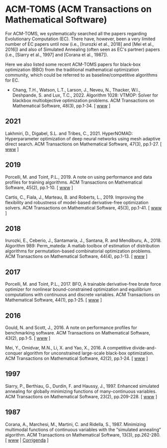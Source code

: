 # ACM-TOMS (ACM Transactions on Mathematical Software)

For ACM-TOMS, we systematically searched all the papers regarding Evolutionary Computation (EC). There have, however, been a very limited number of EC papers until now (i.e., [Irurozki et al., 2018] and [Mei et al., 2016]) and also of Simulated Annealing (often seen as EC's partner) papers (i.e., [Siarry et al., 1997] and [Corana et al., 1987]).

Here we also listed some recent ACM-TOMS papers for black-box optimization (BBO) from the traditional mathematical optimization community, which could be referred to as baseline/competitive algorithms for EC. 

* Chang, T.H., Watson, L.T., Larson, J., Neveu, N., Thacker, W.I., Deshpande, S. and Lux, T.C., 2022. Algorithm 1028: VTMOP: Solver for blackbox multiobjective optimization problems. ACM Transactions on Mathematical Software, 48(3), pp.1-34. [ [www](https://dl.acm.org/doi/abs/10.1145/3529258) ]

## 2021

Lakhmiri, D., Digabel, S.L. and Tribes, C., 2021. HyperNOMAD: Hyperparameter optimization of deep neural networks using mesh adaptive direct search. ACM Transactions on Mathematical Software, 47(3), pp.1-27. [ [www](https://dl.acm.org/doi/abs/10.1145/3450975) ]

## 2019

Porcelli, M. and Toint, P.L., 2019. A note on using performance and data profiles for training algorithms. ACM Transactions on Mathematical Software, 45(2), pp.1-10. [ [www](https://dl.acm.org/doi/10.1145/3310362) ]

Cartis, C., Fiala, J., Marteau, B. and Roberts, L., 2019. Improving the flexibility and robustness of model-based derivative-free optimization solvers. ACM Transactions on Mathematical Software, 45(3), pp.1-41. [ [www](https://dl.acm.org/doi/abs/10.1145/3338517) ]

## 2018

Irurozki, E., Ceberio, J., Santamaria, J., Santana, R. and Mendiburu, A., 2018. Algorithm 989: Perm_mateda: A matlab toolbox of estimation of distribution algorithms for permutation-based combinatorial optimization problems. ACM Transactions on Mathematical Software, 44(4), pp.1-13. [ [www](https://dl.acm.org/doi/10.1145/3206429) ]

## 2017

Porcelli, M. and Toint, P.L., 2017. BFO, A trainable derivative-free brute force optimizer for nonlinear bound-constrained optimization and equilibrium computations with continuous and discrete variables. ACM Transactions on Mathematical Software, 44(1), pp.1-25. [ [www](https://dl.acm.org/doi/abs/10.1145/3085592) ]

## 2016

Gould, N. and Scott, J., 2016. A note on performance profiles for benchmarking software. ACM Transactions on Mathematical Software, 43(2), pp.1-5. [ [www](https://dl.acm.org/doi/10.1145/2950048) ]

Mei, Y., Omidvar, M.N., Li, X. and Yao, X., 2016. A competitive divide-and-conquer algorithm for unconstrained large-scale black-box optimization. ACM Transactions on Mathematical Software, 42(2), pp.1-24. [ [www](https://dl.acm.org/doi/10.1145/2791291) ]

## 1997

Siarry, P., Berthiau, G., Durdin, F. and Haussy, J., 1997. Enhanced simulated annealing for globally minimizing functions of many-continuous variables. ACM Transactions on Mathematical Software, 23(2), pp.209-228. [ [www](https://dl.acm.org/doi/abs/10.1145/264029.264043) ]

## 1987

Corana, A., Marchesi, M., Martini, C. and Ridella, S., 1987. Minimizing multimodal functions of continuous variables with the “simulated annealing” algorithm. ACM Transactions on Mathematical Software, 13(3), pp.262-280. [ [www](https://dl.acm.org/doi/abs/10.1145/29380.29864) | [Corrigenda](https://dl.acm.org/doi/10.1145/66888.356281) ]

